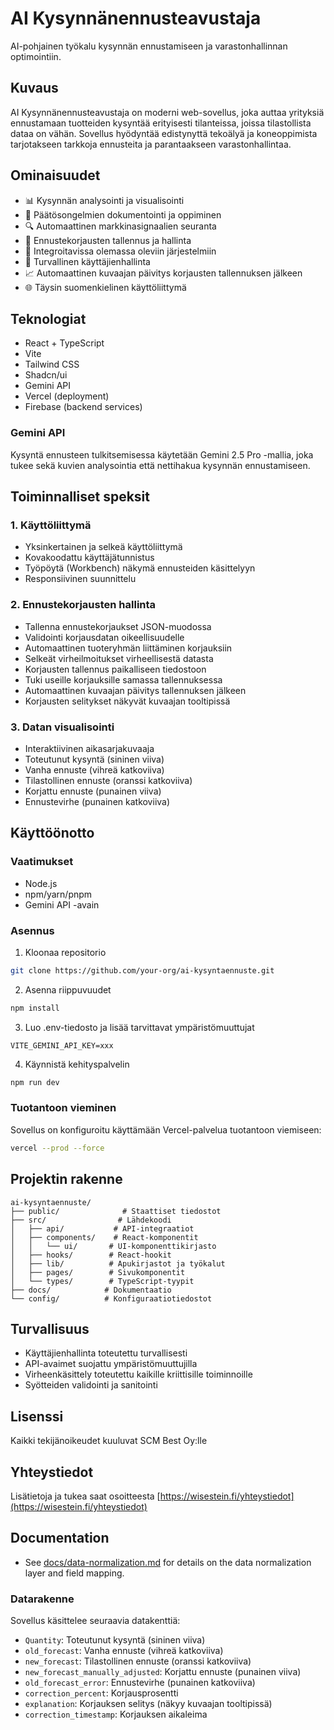 # AI Kysynnänennusteavustaja

AI-pohjainen työkalu kysynnän ennustamiseen ja varastonhallinnan optimointiin.

## Kuvaus
AI Kysynnänennusteavustaja on moderni web-sovellus, joka auttaa yrityksiä ennustamaan tuotteiden kysyntää erityisesti tilanteissa, joissa tilastollista dataa on vähän. Sovellus hyödyntää edistynyttä tekoälyä ja koneoppimista tarjotakseen tarkkoja ennusteita ja parantaakseen varastonhallintaa.

## Ominaisuudet

- 📊 Kysynnän analysointi ja visualisointi
- 📝 Päätösongelmien dokumentointi ja oppiminen
- 🔍 Automaattinen markkinasignaalien seuranta
- 💾 Ennustekorjausten tallennus ja hallinta
- 🔄 Integroitavissa olemassa oleviin järjestelmiin
- 🔐 Turvallinen käyttäjienhallinta
- 📈 Automaattinen kuvaajan päivitys korjausten tallennuksen jälkeen
- 🌐 Täysin suomenkielinen käyttöliittymä

## Teknologiat
- React + TypeScript
- Vite
- Tailwind CSS
- Shadcn/ui
- Gemini API
- Vercel (deployment)
- Firebase (backend services)

### Gemini API 
Kysyntä ennusteen tulkitsemisessa käytetään Gemini 2.5 Pro -mallia, joka tukee sekä kuvien analysointia että nettihakua kysynnän ennustamiseen.

## Toiminnalliset speksit

### 1. Käyttöliittymä
- Yksinkertainen ja selkeä käyttöliittymä
- Kovakoodattu käyttäjätunnistus
- Työpöytä (Workbench) näkymä ennusteiden käsittelyyn
- Responsiivinen suunnittelu

### 2. Ennustekorjausten hallinta
- Tallenna ennustekorjaukset JSON-muodossa
- Validointi korjausdatan oikeellisuudelle
- Automaattinen tuoteryhmän liittäminen korjauksiin
- Selkeät virheilmoitukset virheellisestä datasta
- Korjausten tallennus paikalliseen tiedostoon
- Tuki useille korjauksille samassa tallennuksessa
- Automaattinen kuvaajan päivitys tallennuksen jälkeen
- Korjausten selitykset näkyvät kuvaajan tooltipissä

### 3. Datan visualisointi
- Interaktiivinen aikasarjakuvaaja
- Toteutunut kysyntä (sininen viiva)
- Vanha ennuste (vihreä katkoviiva)
- Tilastollinen ennuste (oranssi katkoviiva)
- Korjattu ennuste (punainen viiva)
- Ennustevirhe (punainen katkoviiva)

## Käyttöönotto

### Vaatimukset
- Node.js
- npm/yarn/pnpm
- Gemini API -avain

### Asennus
1. Kloonaa repositorio
```bash
git clone https://github.com/your-org/ai-kysyntaennuste.git
```

2. Asenna riippuvuudet
```bash
npm install
```

3. Luo .env-tiedosto ja lisää tarvittavat ympäristömuuttujat
```env
VITE_GEMINI_API_KEY=xxx
```

4. Käynnistä kehityspalvelin
```bash
npm run dev
```

### Tuotantoon vieminen
Sovellus on konfiguroitu käyttämään Vercel-palvelua tuotantoon viemiseen:

```bash
vercel --prod --force
```

## Projektin rakenne
```
ai-kysyntaennuste/
├── public/              # Staattiset tiedostot
├── src/                # Lähdekoodi
│   ├── api/           # API-integraatiot
│   ├── components/    # React-komponentit
│   │   └── ui/       # UI-komponenttikirjasto
│   ├── hooks/        # React-hookit
│   ├── lib/          # Apukirjastot ja työkalut
│   ├── pages/        # Sivukomponentit
│   └── types/        # TypeScript-tyypit
├── docs/            # Dokumentaatio
└── config/          # Konfiguraatiotiedostot
```

## Turvallisuus
- Käyttäjienhallinta toteutettu turvallisesti
- API-avaimet suojattu ympäristömuuttujilla
- Virheenkäsittely toteutettu kaikille kriittisille toiminnoille
- Syötteiden validointi ja sanitointi

## Lisenssi
Kaikki tekijänoikeudet kuuluvat SCM Best Oy:lle

## Yhteystiedot
Lisätietoja ja tukea saat osoitteesta [https://wisestein.fi/yhteystiedot](https://wisestein.fi/yhteystiedot)

## Documentation

- See [docs/data-normalization.md](docs/data-normalization.md) for details on the data normalization layer and field mapping.

### Datarakenne
Sovellus käsittelee seuraavia datakenttiä:

- `Quantity`: Toteutunut kysyntä (sininen viiva)
- `old_forecast`: Vanha ennuste (vihreä katkoviiva)
- `new_forecast`: Tilastollinen ennuste (oranssi katkoviiva)
- `new_forecast_manually_adjusted`: Korjattu ennuste (punainen viiva)
- `old_forecast_error`: Ennustevirhe (punainen katkoviiva)
- `correction_percent`: Korjausprosentti
- `explanation`: Korjauksen selitys (näkyy kuvaajan tooltipissä)
- `correction_timestamp`: Korjauksen aikaleima
